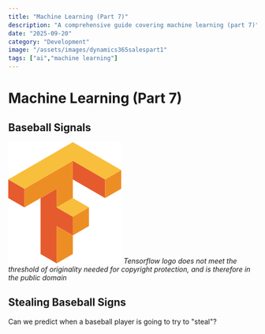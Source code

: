 ```yaml
---
title: "Machine Learning (Part 7)"
description: "A comprehensive guide covering machine learning (part 7)"
date: "2025-09-20"
category: "Development"
image: "/assets/images/dynamics365salespart1"
tags: ["ai","machine learning"]
---
```


# Machine Learning (Part 7)

## Baseball Signals

![](/assets/images/page68/tensorflow-logo.svg)
*Tensorflow logo does not meet the threshold of originality needed for copyright protection, and is therefore in the public domain*


## Stealing Baseball Signs

Can we predict when a baseball player is going to try to "steal"?
